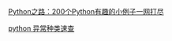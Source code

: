 [Python之路：200个Python有趣的小例子一网打尽](https://sword.studio/221.html)

[python 异常种类速查](https://blog.csdn.net/u012871914/article/details/84634220)

